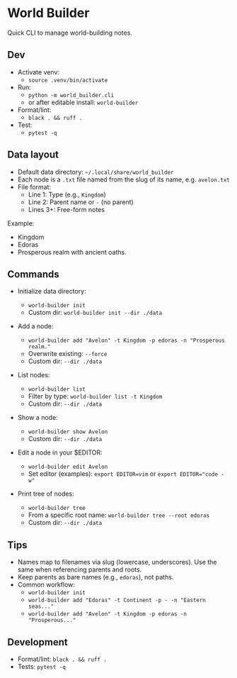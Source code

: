 # World Builder

Quick CLI to manage world-building notes.

## Dev

- Activate venv:
  - `source .venv/bin/activate`
- Run:
  - `python -m world_builder.cli`
  - or after editable install: `world-builder`
- Format/lint:
  - `black . && ruff .`
- Test:
  - `pytest -q`

## Data layout

- Default data directory: `~/.local/share/world_builder`
- Each node is a `.txt` file named from the slug of its name, e.g. `avelon.txt`
- File format:
  - Line 1: Type (e.g., `Kingdom`)
  - Line 2: Parent name or `-` (no parent)
  - Lines 3+: Free-form notes

Example: 
- Kingdom
- Edoras
- Prosperous realm with ancient oaths.


## Commands

- Initialize data directory:
  - `world-builder init`
  - Custom dir: `world-builder init --dir ./data`

- Add a node:
  - `world-builder add "Avelon" -t Kingdom -p edoras -n "Prosperous realm."`
  - Overwrite existing: `--force`
  - Custom dir: `--dir ./data`

- List nodes:
  - `world-builder list`
  - Filter by type: `world-builder list -t Kingdom`
  - Custom dir: `--dir ./data`

- Show a node:
  - `world-builder show Avelon`
  - Custom dir: `--dir ./data`

- Edit a node in your $EDITOR:
  - `world-builder edit Avelon`
  - Set editor (examples): `export EDITOR=vim` or `export EDITOR="code -w"`

- Print tree of nodes:
  - `world-builder tree`
  - From a specific root name: `world-builder tree --root edoras`
  - Custom dir: `--dir ./data`

## Tips

- Names map to filenames via slug (lowercase, underscores). Use the same when referencing parents and roots.
- Keep parents as bare names (e.g., `edoras`), not paths.
- Common workflow:
  - `world-builder init`
  - `world-builder add "Edoras" -t Continent -p - -n "Eastern seas..."`
  - `world-builder add "Avelon" -t Kingdom -p edoras -n "Prosperous..."`

## Development

- Format/lint: `black . && ruff .`
- Tests: `pytest -q`
